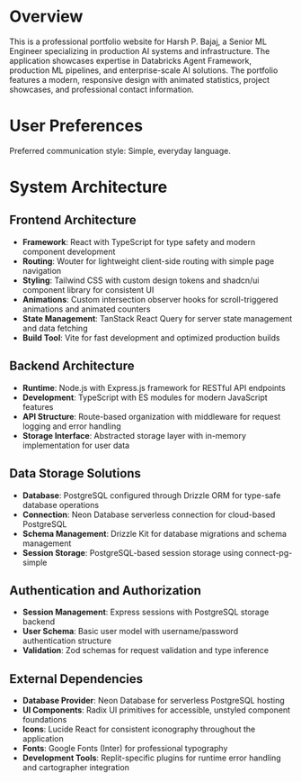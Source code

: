 # Overview

This is a professional portfolio website for Harsh P. Bajaj, a Senior ML Engineer specializing in production AI systems and infrastructure. The application showcases expertise in Databricks Agent Framework, production ML pipelines, and enterprise-scale AI solutions. The portfolio features a modern, responsive design with animated statistics, project showcases, and professional contact information.

# User Preferences

Preferred communication style: Simple, everyday language.

# System Architecture

## Frontend Architecture
- **Framework**: React with TypeScript for type safety and modern component development
- **Routing**: Wouter for lightweight client-side routing with simple page navigation
- **Styling**: Tailwind CSS with custom design tokens and shadcn/ui component library for consistent UI
- **Animations**: Custom intersection observer hooks for scroll-triggered animations and animated counters
- **State Management**: TanStack React Query for server state management and data fetching
- **Build Tool**: Vite for fast development and optimized production builds

## Backend Architecture
- **Runtime**: Node.js with Express.js framework for RESTful API endpoints
- **Development**: TypeScript with ES modules for modern JavaScript features
- **API Structure**: Route-based organization with middleware for request logging and error handling
- **Storage Interface**: Abstracted storage layer with in-memory implementation for user data

## Data Storage Solutions
- **Database**: PostgreSQL configured through Drizzle ORM for type-safe database operations
- **Connection**: Neon Database serverless connection for cloud-based PostgreSQL
- **Schema Management**: Drizzle Kit for database migrations and schema management
- **Session Storage**: PostgreSQL-based session storage using connect-pg-simple

## Authentication and Authorization
- **Session Management**: Express sessions with PostgreSQL storage backend
- **User Schema**: Basic user model with username/password authentication structure
- **Validation**: Zod schemas for request validation and type inference

## External Dependencies
- **Database Provider**: Neon Database for serverless PostgreSQL hosting
- **UI Components**: Radix UI primitives for accessible, unstyled component foundations
- **Icons**: Lucide React for consistent iconography throughout the application
- **Fonts**: Google Fonts (Inter) for professional typography
- **Development Tools**: Replit-specific plugins for runtime error handling and cartographer integration